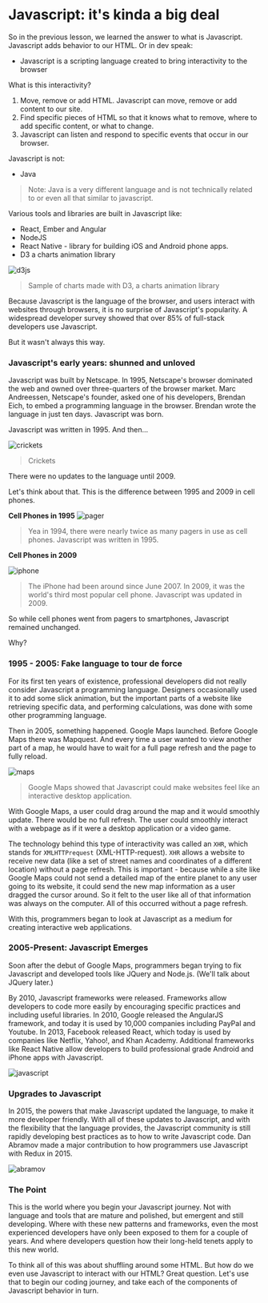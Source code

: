 # Javascript: it's kinda a big deal

So in the previous lesson, we learned the answer to what is Javascript. Javascript adds behavior to our HTML. Or in dev speak:

  * Javascript is a scripting language created to bring interactivity to the browser


What is this interactivity?

  1. Move, remove or add HTML. Javascript can move, remove or add content to our site.  
  2. Find specific pieces of HTML so that it knows what to remove, where to add specific content, or what to change.
  3. Javascript can listen and respond to specific events that occur in our browser.  

Javascript is not:

  * Java


  > Note: Java is a very different language and is not technically related to or even all that similar to javascript.  

Various tools and libraries are built in Javascript like:

  * React, Ember and Angular
  * NodeJS
  * React Native - library for building iOS and Android phone apps.
  * D3 a charts animation library

![d3js](https://s3.amazonaws.com/learn-verified/d3-js.jpg)
> Sample of charts made with D3, a charts animation library

Because Javascript is the language of the browser, and users interact with websites through browsers, it is no surprise of Javascript's popularity. A widespread developer survey showed that over 85% of full-stack developers use Javascript.  

But it wasn't always this way.

### Javascript's early years: shunned and unloved

Javascript was built by Netscape. In 1995, Netscape's browser dominated the web and owned over three-quarters of the browser market. Marc Andreessen, Netscape's founder, asked one of his developers, Brendan Eich, to embed a programming language in the browser. Brendan wrote the language in just ten days. Javascript was born.

Javascript was written in 1995. And then...

![crickets](https://s3.amazonaws.com/learn-verified/crickets.jpg)
> Crickets


There were no updates to the language until 2009.   

Let's think about that. This is the difference between 1995 and 2009 in cell phones.

**Cell Phones in 1995**
![pager](https://s3.amazonaws.com/learn-verified/pager.jpg)


  > Yea in 1994, there were nearly twice as many pagers in use as cell phones. Javascript was written in 1995.  

**Cell Phones in 2009**


![iphone](https://s3.amazonaws.com/learn-verified/iphone.jpg)

> The iPhone had been around since June 2007. In 2009, it was the world's third most popular cell phone. Javascript was updated in 2009.

So while cell phones went from pagers to smartphones, Javascript remained unchanged.  

Why?

### 1995 - 2005: Fake language to tour de force

For its first ten years of existence, professional developers did not really consider Javascript a programming language. Designers occasionally used it to add some slick animation, but the important parts of a website like retrieving specific data, and performing calculations, was done with some other programming language.  

Then in 2005, something happened. Google Maps launched. Before Google Maps there was Mapquest. And every time a user wanted to view another part of a map, he would have to wait for a full page refresh and the page to fully reload.  


![maps](https://s3.amazonaws.com/learn-verified/google-maps-mapquest.jpg)
> Google Maps showed that Javascript could make websites feel like an interactive desktop application.

With Google Maps, a user could drag around the map and it would smoothly update. There would be no full refresh. The user could smoothly interact with a webpage as if it were a desktop application or a video game.  

The technology behind this type of interactivity was called an `XHR`, which stands for `XMLHTTPrequest` (XML-HTTP-request). `XHR` allows a website to receive new data (like a set of street names and coordinates of a different location) without a page refresh. This is important - because while a site like Google Maps could not send a detailed map of the entire planet to any user going to its website, it could send the new map information as a user dragged the cursor around. So it felt to the user like all of that information was always on the computer. All of this occurred without a page refresh.  

With this, programmers began to look at Javascript as a medium for creating interactive web applications.  

### 2005-Present: Javascript Emerges

Soon after the debut of Google Maps, programmers began trying to fix Javascript and developed tools like JQuery and Node.js.  (We'll talk about JQuery later.)

By 2010, Javascript frameworks were released. Frameworks allow developers to code more easily by encouraging specific practices and including useful libraries. In 2010, Google released the AngularJS framework, and today it is used by 10,000 companies including PayPal and Youtube. In 2013, Facebook released React, which today is used by companies like Netflix, Yahoo!, and Khan Academy. Additional frameworks like React Native allow developers to build professional grade Android and iPhone apps with Javascript.  

![javascript](https://s3.amazonaws.com/learn-verified/angular-react-ember.png)

### Upgrades to Javascript

In 2015, the powers that make Javascript updated the language, to make it more developer friendly. With all of these updates to Javascript, and with the flexibility that the language provides, the Javascript community is still rapidly developing best practices as to how to write Javascript code. Dan Abramov made a major contribution to how programmers use Javascript with Redux in 2015.

![abramov](https://s3.amazonaws.com/learn-verified/abramov.jpg)

### The Point

This is the world where you begin your Javascript journey. Not with language and tools that are mature and polished, but emergent and still developing. Where with these new patterns and frameworks, even the most experienced developers have only been exposed to them for a couple of years. And where developers question how their long-held tenets apply to this new world.  

To think all of this was about shuffling around some HTML. But how do we even use Javascript to interact with our HTML? Great question. Let's use that to begin our coding journey, and take each of the components of Javascript behavior in turn.
